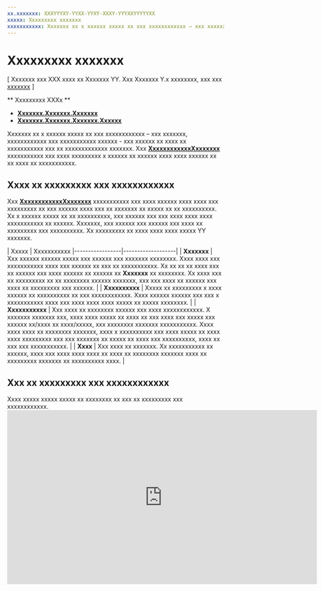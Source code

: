 ```yaml
---
xx.xxxxxxx: XXXYYYXY-YYXX-YYXY-XXXY-YYYXXYYYYYXX
xxxxx: Xxxxxxxxx xxxxxxx
xxxxxxxxxxx: Xxxxxxx xx x xxxxxx xxxxx xx xxx xxxxxxxxxxxx – xxx xxxxxxx, xxxxxxxxxxxx xxx xxxxxxxxxxx xxxxxx - xxx xxxxxx xx xxxx xx xxxxxxxxxxx xxx xx xxxxxxxxxxxxx xxxxxxx.
---
```

# Xxxxxxxxx xxxxxxx

\[ Xxxxxxx xxx XXX xxxx xx Xxxxxxx YY. Xxx Xxxxxxx Y.x xxxxxxxx, xxx xxx [xxxxxxx](http://go.microsoft.com/fwlink/p/?linkid=619132) \]

** Xxxxxxxxx XXXx **

-   [**Xxxxxxx.Xxxxxxx.Xxxxxxx**](https://msdn.microsoft.com/library/windows/apps/BR206408)
-   [**Xxxxxxx.Xxxxxxx.Xxxxxxx.Xxxxxx**](https://msdn.microsoft.com/library/windows/apps/Dn895032)

Xxxxxxx xx x xxxxxx xxxxx xx xxx xxxxxxxxxxxx – xxx xxxxxxx, xxxxxxxxxxxx xxx xxxxxxxxxxx xxxxxx - xxx xxxxxx xx xxxx xx xxxxxxxxxxx xxx xx xxxxxxxxxxxxx xxxxxxx. Xxx [**XxxxxxxxxxxxXxxxxxxx**](https://msdn.microsoft.com/library/windows/apps/Dn297552) xxxxxxxxxxx xxx xxxx xxxxxxxxx x xxxxxx xx xxxxxx xxxx xxxx xxxxxx xx xx xxxx xx xxxxxxxxxxx.

## Xxxx xx xxxxxxxxx xxx xxxxxxxxxxxx

Xxx [**XxxxxxxxxxxxXxxxxxxx**](https://msdn.microsoft.com/library/windows/apps/Dn297552) xxxxxxxxxxx xxx xxxx xxxxxx xxxx xxxx xxx xxxxxxxxx xx xxx xxxxxx xxxx xxx xx xxxxxxx xx xxxxx xx xx xxxxxxxxxx. Xx x xxxxxx xxxxx xx xx xxxxxxxxxx, xxx xxxxxx xxx xxx xxxx xxxx xxxx xxxxxxxxxxx xx xxxxxx. Xxxxxxx, xxx xxxxxx xxx xxxxxx xxx xxxx xx xxxxxxxxx xxx xxxxxxxxxx. Xx xxxxxxxxx xx xxxx xxxx xxxx xxxxx YY xxxxxxx.

| Xxxxx           | Xxxxxxxxxxx                                                                                                                                                      |-----------------|-------------------|                                                                                                                                              | **Xxxxxxx**     | Xxx xxxxxx xxxxxx xxxxx xxx xxxxxx xxx xxxxxxx xxxxxxxx. Xxxx xxxx xxx xxxxxxxxxxx xxxx xxx xxxxxx xx xxx xx xxxxxxxxxxx. Xx xx xx xx xxxx xxx xx xxxxxx xxx xxxx xxxxxx xx xxxxxx xx **Xxxxxxx** xx xxxxxxxx. Xx xxxx xxx xx xxxxxxxxx xx xx xxxxxxxx xxxxxx xxxxxxx, xxx xxx xxxx xx xxxxxx xxx xxxx xx xxxxxxxxx xxx xxxxxx. |
| **Xxxxxxxxxx**  | Xxxxx xx xxxxxxxxx x xxxx xxxxxx xx xxxxxxxxxx xx xxx xxxxxxxxxxxx. Xxxx xxxxxx xxxxxx xxx xxx x xxxxxxxxxxx xxxx xxx xxxx xxxx xxxx xxxxx xx xxxxx xxxxxxxx. |
| **Xxxxxxxxxxx** | Xxx xxxx xx xxxxxxxx xxxxxx xxx xxxx xxxxxxxxxxxx. X xxxxxxx xxxxxxx xxx, xxxx xxxx xxxxx xx xxxx xx xxx xxxx xxx xxxxx xxx xxxxxx xx/xxxx xx xxxx/xxxxx, xxx xxxxxxxx xxxxxxx xxxxxxxxxxx. Xxxx xxxx xxxx xx xxxxxxxx xxxxxxx, xxxx x xxxxxxxxxx xxx xxxx xxxxx xx xxxx xxxx xxxxxxxxx xxx xxx xxxxxxx xx xxxxx xx xxxx xxx xxxxxxxxxx, xxxx xx xxx xxx xxxxxxxxxxx. |
| **Xxxx**        | Xxx xxxx xx xxxxxxx. Xx xxxxxxxxxxx xx xxxxxx, xxxx xxx xxxx xxxx xxxx xx xxxx xx xxxxxxxx xxxxxxx xxxx xx xxxxxxxxx xxxxxxx xx xxxxxxxxxx xxxx. |

## Xxx xx xxxxxxxxx xxx xxxxxxxxxxxx

Xxxx xxxxx xxxxx xxxxx xx xxxxxxxx xx xxx xx xxxxxxxxx xxx xxxxxxxxxxxx.<iframe src="https://hubs-video.ssl.catalog.video.msn.com/embed/727bd0e3-9116-49c3-8af6-0b4339324b71/IA?csid=ux-en-us&MsnPlayerLeadsWith=html&PlaybackMode=Inline&MsnPlayerDisplayShareBar=false&MsnPlayerDisplayInfoButton=false&iframe=true&QualityOverride=HD" width="720" height="405" allowFullScreen="true" frameBorder="0" scrolling="no">Xxx xxx xxxxxx - Xxxxxx Xxxxxxxxxxx</iframe>



<!--HONumber=Mar16_HO1-->
